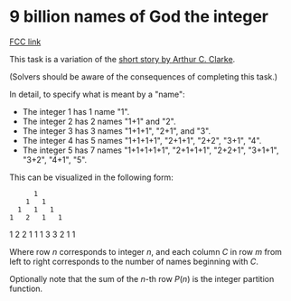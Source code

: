 # 9 billion names of God the integer

[FCC link](https://www.freecodecamp.org/learn/coding-interview-prep/rosetta-code/9-billion-names-of-god-the-integer)

This task is a variation of the
[short story by Arthur C. Clarke](https://en.wikipedia.org/wiki/The%20Nine%20Billion%20Names%20of%20God#Plot_summary "wp: The Nine Billion Names of God#Plot_summary").

(Solvers should be aware of the consequences of completing this task.)

In detail, to specify what is meant by a "name":

- The integer 1 has 1 name "1".
- The integer 2 has 2 names "1+1" and "2".
- The integer 3 has 3 names "1+1+1", "2+1", and "3".
- The integer 4 has 5 names "1+1+1+1", "2+1+1", "2+2", "3+1", "4".
- The integer 5 has 7 names "1+1+1+1+1", "2+1+1+1", "2+2+1", "3+1+1", "3+2",
  "4+1", "5".

This can be visualized in the following form:

          1
        1   1
      1   1   1
    1   2   1   1

1 2 2 1 1 1 3 3 2 1 1

Where row $n$ corresponds to integer $n$, and each column $C$ in row $m$ from
left to right corresponds to the number of names beginning with $C$.

Optionally note that the sum of the $n$-th row $P(n)$ is the integer partition
function.
